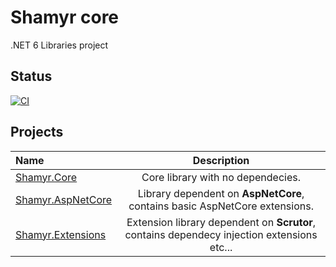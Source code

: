 # Shamyr core

.NET 6 Libraries project

## Status

[![CI](https://github.com/prixladi/shamyr-core/actions/workflows/main.yml/badge.svg)](https://github.com/prixladi/shamyr-core/actions/workflows/main.yml)

## Projects

|Name | Description|
| :--- | :---:|
|[Shamyr.Core](src/Shamyr.Core)| Core library with no dependecies. | 
|[Shamyr.AspNetCore](src/Shamyr.AspNetCore)| Library dependent on **AspNetCore**, contains basic AspNetCore extensions. | 
|[Shamyr.Extensions](src/Shamyr.Extensions)| Extension library dependent on **Scrutor**, contains dependecy injection extensions etc...  | 
